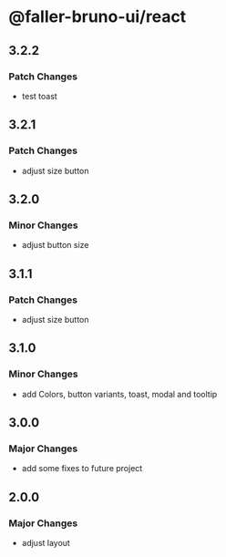 # @faller-bruno-ui/react

## 3.2.2

### Patch Changes

- test toast

## 3.2.1

### Patch Changes

- adjust size button

## 3.2.0

### Minor Changes

- adjust button size

## 3.1.1

### Patch Changes

- adjust size button

## 3.1.0

### Minor Changes

- add Colors, button variants, toast, modal and tooltip

## 3.0.0

### Major Changes

- add some fixes to future project

## 2.0.0

### Major Changes

- adjust layout
